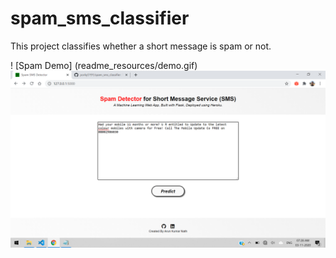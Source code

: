 # spam_sms_classifier
This project classifies whether a short message is spam or not.

! [Spam Demo] (readme_resources/demo.gif)
![](readme_resources/s.png)
